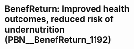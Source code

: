# BenefReturn: __Improved health outcomes, reduced risk of undernutrition__ (PBN__BenefReturn_1192)

